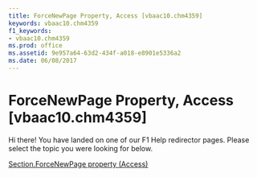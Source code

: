 ```yaml
---
title: ForceNewPage Property, Access [vbaac10.chm4359]
keywords: vbaac10.chm4359
f1_keywords:
- vbaac10.chm4359
ms.prod: office
ms.assetid: 9e957a64-63d2-434f-a018-e8901e5336a2
ms.date: 06/08/2017
---
```



# ForceNewPage Property, Access [vbaac10.chm4359]

Hi there! You have landed on one of our F1 Help redirector pages. Please select the topic you were looking for below.

[Section.ForceNewPage property (Access)](http://msdn.microsoft.com/library/c523159f-f1f4-22b0-1aa3-05b7b213229a%28Office.15%29.aspx)

